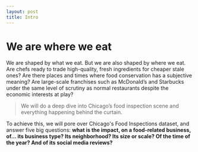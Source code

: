 ```yaml
---
layout: post
title: Intro
---
```


<!-- <img src="{{ site.baseurl }}/images/chicago.jpg" style="position: absolute; opacity: 0.2; left: 0; z-index: -1; top: 110px; height: 600px;"/> -->


# We are where we eat
We are shaped by what we eat. But we are also shaped by where we eat. Are chefs ready to trade high-quality, fresh ingredients for cheaper stale ones? Are there places and times where food conservation has a subjective meaning? Are large-scale franchises such as McDonald’s and Starbucks under the same level of scrutiny as normal restaurants despite the economic interests at play?

> We will do a deep dive into Chicago’s food inspection scene and everything happening behind the curtain.



<p style="position: relative">To achieve this, we will pore over <span class="it_tooltip" data-tip="Chicago's Food Inspection Dataset is generated from inspections of restaurants and other food establishments in Chicago from January 1, 2010, to the present. Inspections are performed by staff from the Chicago Department of Public Health’s Food Protection Program using a standardized procedure. The results of the inspection are inputted into a database, then reviewed and approved by a State of Illinois Licensed Environmental Health Practitioner (LEHP).">Chicago's Food Inspections dataset</span>, and answer five big questions: 
<strong>what is the impact, on a food-related business, of... its business type? Its neighborhood? Its size or scale? Of the time of the year? And of its social media reviews?</strong>
</p>